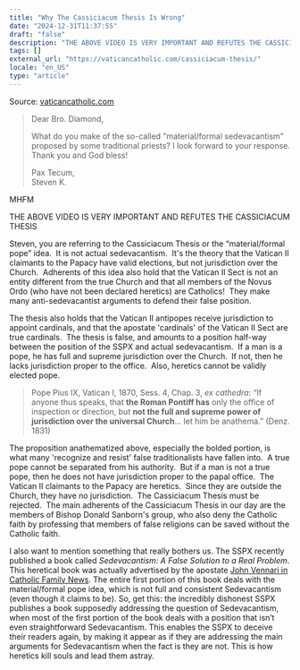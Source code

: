 ```yaml
---
title: "Why The Cassiciacum Thesis Is Wrong"
date: "2024-12-31T11:37:55"
draft: "false"
description: "THE ABOVE VIDEO IS VERY IMPORTANT AND REFUTES THE CASSICIACUM THESIS Steven, you are referring to the Cassiciacum Thesis or the “material/formal pope” idea.  It is not actual sedevacantism.  It's the theory that the Vatican II [...]"
tags: []
external_url: "https://vaticancatholic.com/cassiciacum-thesis/"
locale: "en_US"
type: "article"
---
```


Source: [vaticancatholic.com](https://vaticancatholic.com/cassiciacum-thesis/)

<div class="exchanges-question"><blockquote><p><p>Dear Bro. Diamond,</p>
<p>What do you make of the so-called "material/formal sedevacantism" proposed by some traditional priests? I look forward to your response. Thank you and God bless!</p>
<p>Pax Tecum,<br />
 Steven K.</p></p></blockquote></div><div class="wrap-answer"><div class="mhfm-response">MHFM</div></div></div><div class="mhfm-content"><p>
<p>THE ABOVE VIDEO IS VERY IMPORTANT AND REFUTES THE CASSICIACUM THESIS</p>
<p>Steven, you are referring to the Cassiciacum Thesis or the “material/formal pope” idea.  It is not actual sedevacantism.  It's the theory that<strong> </strong>the Vatican II claimants to the Papacy have valid elections, but not jurisdiction over the Church.  Adherents of this idea also hold that the Vatican II Sect is not an entity different from the true Church and that all members of the Novus Ordo (who have not been declared heretics) are Catholics!  They make many anti-sedevacantist arguments to defend their false position.</p>
<p>The thesis also holds that the Vatican II antipopes receive jurisdiction to appoint cardinals, and that the apostate 'cardinals' of the Vatican II Sect are true cardinals.  The thesis is false, and amounts to a position half-way between the position of the SSPX and actual sedevacantism.  If a man is a pope, he has full and supreme jurisdiction over the Church. <strong> </strong>If not, then he lacks jurisdiction proper to the office.  Also, heretics cannot be validly elected pope.</p>
<blockquote>
<p>Pope Pius IX, Vatican I, 1870, Sess. 4, Chap. 3,<em> ex cathedra</em>: “If anyone thus speaks, that <strong>the Roman Pontiff has</strong> only the office of inspection or direction, but <strong>not the full and supreme power of jurisdiction over the universal Church</strong>… let him be anathema.” (Denz. 1831)</p>
</blockquote>
<p>The proposition anathematized above, especially the bolded portion, is what many 'recognize and resist' false traditionalists have fallen into.  A true pope cannot be separated from his authority.  But if a man is not a true pope, then he does not have jurisdiction proper to the papal office.  The Vatican II claimants to the Papacy are heretics.  Since they are outside the Church, they have no jurisdiction.  The Cassiciacum Thesis must be rejected.  The main adherents of the Cassiciacum Thesis in our day are the members of Bishop Donald Sanborn's group, who also deny the Catholic faith by professing that members of false religions can be saved without the Catholic faith.</p>
<p><span id="more-531"></span></p>
<p>I also want to mention something that really bothers us. The SSPX recently published a book called <em>Sedevacantism: A False Solution to a Real Problem</em>. This heretical book was actually advertised by the apostate <a href="https://vaticancatholic.com/john-vennari/" target="_blank" rel="noopener noreferrer">John Vennari in Catholic Family News</a>. The entire first portion of this book deals with the material/formal pope idea, which is not full and consistent Sedevacantism (even though it claims to be). So, get this: the incredibly dishonest SSPX publishes a book supposedly addressing the question of Sedevacantism, when most of the first portion of the book deals with a position that isn’t even straightforward Sedevacantism. This enables the SSPX to deceive their readers again, by making it appear as if they are addressing the main arguments for Sedevacantism when the fact is they are not. This is how heretics kill souls and lead them astray.</p>
